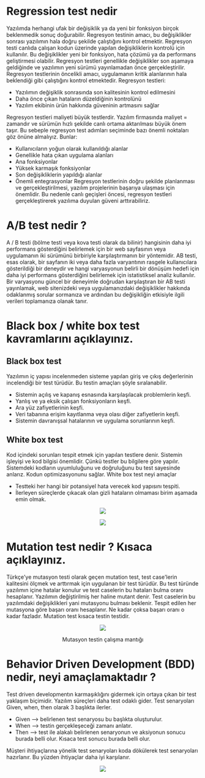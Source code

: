 # Regression test nedir
Yazılımda herhangi ufak bir değişiklik ya da yeni bir fonksiyon birçok beklenmedik sonuç doğurabilir. Regresyon testinin amacı, bu değişiklikler sonrası yazılımın hala doğru şekilde çalıştığını kontrol etmektir.
Regresyon testi canlıda çalışan kodun üzerinde yapılan değişikliklerin kontrolü için kullanılır. Bu değişiklikler yeni bir fonksiyon, hata çözümü ya da performans geliştirmesi olabilir. Regresyon testleri genellikle değişiklikler son aşamaya geldiğinde ve yazılımın yeni sürümü yayınlamadan önce gerçekleştirilir. Regresyon testlerinin öncelikli amacı, uygulamanın kritik alanlarının hala beklendiği gibi çalıştığını kontrol etmektedir. 
Regresyon testleri:
- Yazılımın değişiklik sonrasında son kalitesinin kontrol edilmesini
- Daha önce çıkan hataların düzeldiğinin kontrolünü
- Yazılım ekibinin ürün hakkında güveninin artmasını sağlar

Regresyon testleri maliyeti büyük testlerdir. Yazılım firmasında maliyet = zamandır ve sürümün hızlı şekilde canlı ortama aktarılması büyük önem taşır. Bu sebeple regresyon test adımları seçiminde bazı önemli noktaları göz önüne almalıyız. Bunlar:
-	Kullanıcıların yoğun olarak kullanıldığı alanlar
-	Genellikle hata çıkan uygulama alanları
-	Ana fonksiyonlar
-	Yüksek karmaşık fonksiyonlar
-	Son değişikliklerin yapıldığı alanlar
-	Önemli entegrasyonlar
Regresyon testlerinin doğru şekilde planlanması ve gerçekleştirilmesi, yazılım projelerinin başarıya ulaşması için önemlidir. Bu nedenle canlı geçişleri öncesi, regresyon testleri gerçekleştirerek yazılıma duyulan güveni arttırabiliriz.


# A/B test nedir ?

A / B testi (bölme testi veya kova testi olarak da bilinir) hangisinin daha iyi performans gösterdiğini belirlemek için bir web sayfasının veya uygulamanın iki sürümünü birbiriyle karşılaştırmanın bir yöntemidir. AB testi, esas olarak, bir sayfanın iki veya daha fazla varyantının rasgele kullanıcılara gösterildiği bir deneydir ve hangi varyasyonun belirli bir dönüşüm hedefi için daha iyi performans gösterdiğini belirlemek için istatistiksel analiz kullanılır.
Bir varyasyonu güncel bir deneyimle doğrudan karşılaştıran bir AB testi yayınlamak, web sitenizdeki veya uygulamanızdaki değişiklikler hakkında odaklanmış sorular sormanıza ve ardından bu değişikliğin etkisiyle ilgili verileri toplamanıza olanak tanır.

# Black box / white box test kavramlarını açıklayınız.

## Black box test
Yazılımın iç yapısı incelenmeden sisteme yapılan giriş ve çıkış değerlerinin incelendiği bir test türüdür. Bu testin amaçları şöyle sıralanabilir.

- Sistemin açılış ve kapanış esnasında karşılaşılacak problemlerin keşfi.
- Yanlış ve ya eksik çalışan fonksiyonların keşfi.
- Ara yüz zafiyetlerinin keşfi.
- Veri tabanına erişim kayıtlanma veya olası diğer zafiyetlerin keşfi.
- Sistemin davranışsal hatalarının ve uygulama sorunlarının keşfi.

## White box test

Kod içindeki sorunları tespit etmek için yapılan testlere denir. Sistemin işleyişi ve kod bilgisi önemlidir. Çünkü testler bu bilgilere göre yapılır.
Sistemdeki kodların uyumluluğunu ve doğruluğunu bu test sayesinde anlarız.
Kodun optimizasyonunu sağlar. White box test neyi amaçlar

- Testteki her hangi bir potansiyel hata verecek kod yapısını tespiti.
- İlerleyen süreçlerde çıkacak olan gizli hataların olmaması birim aşamada emin olmak.

<p align="center">
  <img src="https://miro.medium.com/max/626/1*mCKlxuntIR99t_jfg_fk4w.png" />
</p>

<p align="center">
  <img src="https://miro.medium.com/max/624/1*7ujXlwrf8bexK0ttWPY0aw.png" />
</p>



# Mutation test nedir ? Kısaca açıklayınız.

Türkçe'ye mutasyon testi olarak geçen mutation test, test case'lerin kalitesini ölçmek ve arttırmak için uygulanan bir test türüdür.
Bu test türünde yazılımın içine hatalar konulur ve test caselerin bu hataları bulma oranı hesaplanır.
Yazılımın değiştirilmiş her haline mutant denir. Test caselerin bu yazılımdaki değişiklikleri yani mutasyonu bulması beklenir.
Tespit edilen her mutasyona göre başarı oranı hesaplanır. Ne kadar çoksa başarı oranı o kadar fazladır. 
Mutation test kısaca testin testidir.

<p align="center">
  <img src="https://miro.medium.com/max/1400/1*Xo-UF0x8tGEAIZy52d-zPw.png" />
</p>

<p align="center">
  Mutasyon testin çalışma mantığı
</p>

# Behavior Driven Development (BDD) nedir, neyi amaçlamaktadır ?

Test driven developmentın karmaşıklığını gidermek için ortaya çıkan bir test yaklaşım biçimidir. Yazılım süreçleri daha test odaklı gider. Test senaryoları  Given, when, then olarak 3 başlıkta ilerler.

- Given --> belirlenen test senaryosu bu başlıkta oluşturulur. 
- When  --> testin  gerçekleşeceği zamanı anlatır.
- Then  --> test ile alakalı belirlenen senaryonun ve aksiyonun sonucu burada belli olur. Kısaca test sonucu burada belli olur.

Müşteri ihtiyaçlarına yönelik test senaryoları koda dökülerek test senaryoları hazırlanır. Bu yüzden ihtiyaçlar daha iyi karşılanır.

<p align="center">
  <img src="https://miro.medium.com/max/625/1*Xi8OSu86TMg5iGNdODoLUw.jpeg" />
</p>
